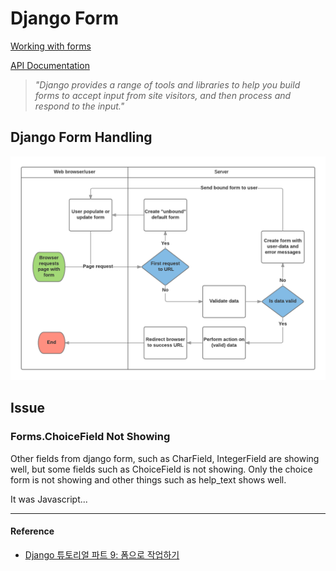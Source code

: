 # Django Form

[Working with forms](https://docs.djangoproject.com/en/2.1/topics/forms/)

[API Documentation](https://docs.djangoproject.com/en/2.1/ref/forms/api/)

> *"Django provides a range of tools and libraries to help you build forms to accept input from site visitors, and then process and respond to the input."*

## Django Form Handling

![form](./asset/form_handling.png)

## Issue

### Forms.ChoiceField Not Showing

Other fields from django form, such as CharField, IntegerField are showing well, but some fields such as ChoiceField is not showing. Only the choice form is not showing and other things such as help_text shows well.

It was Javascript...

---

#### Reference

- [Django 튜토리얼 파트 9: 폼으로 작업하기](https://developer.mozilla.org/ko/docs/Learn/Server-side/Django/Forms)
